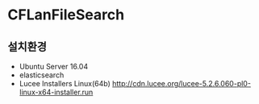 # CFLanFileSearch

## 설치환경
* Ubuntu Server 16.04
* elasticsearch
* Lucee Installers Linux\(64b\) <http://cdn.lucee.org/lucee-5.2.6.060-pl0-linux-x64-installer.run>


